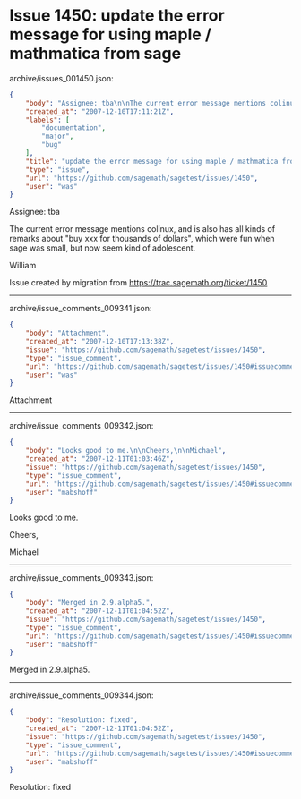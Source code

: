 # Issue 1450: update the error message for using maple / mathmatica from sage

archive/issues_001450.json:
```json
{
    "body": "Assignee: tba\n\nThe current error message mentions colinux, and is also has all kinds of remarks about \"buy xxx for thousands of dollars\", which were fun when sage was small, but now seem kind of adolescent. \n\nWilliam\n\nIssue created by migration from https://trac.sagemath.org/ticket/1450\n\n",
    "created_at": "2007-12-10T17:11:21Z",
    "labels": [
        "documentation",
        "major",
        "bug"
    ],
    "title": "update the error message for using maple / mathmatica from sage",
    "type": "issue",
    "url": "https://github.com/sagemath/sagetest/issues/1450",
    "user": "was"
}
```
Assignee: tba

The current error message mentions colinux, and is also has all kinds of remarks about "buy xxx for thousands of dollars", which were fun when sage was small, but now seem kind of adolescent. 

William

Issue created by migration from https://trac.sagemath.org/ticket/1450





---

archive/issue_comments_009341.json:
```json
{
    "body": "Attachment",
    "created_at": "2007-12-10T17:13:38Z",
    "issue": "https://github.com/sagemath/sagetest/issues/1450",
    "type": "issue_comment",
    "url": "https://github.com/sagemath/sagetest/issues/1450#issuecomment-9341",
    "user": "was"
}
```

Attachment



---

archive/issue_comments_009342.json:
```json
{
    "body": "Looks good to me.\n\nCheers,\n\nMichael",
    "created_at": "2007-12-11T01:03:46Z",
    "issue": "https://github.com/sagemath/sagetest/issues/1450",
    "type": "issue_comment",
    "url": "https://github.com/sagemath/sagetest/issues/1450#issuecomment-9342",
    "user": "mabshoff"
}
```

Looks good to me.

Cheers,

Michael



---

archive/issue_comments_009343.json:
```json
{
    "body": "Merged in 2.9.alpha5.",
    "created_at": "2007-12-11T01:04:52Z",
    "issue": "https://github.com/sagemath/sagetest/issues/1450",
    "type": "issue_comment",
    "url": "https://github.com/sagemath/sagetest/issues/1450#issuecomment-9343",
    "user": "mabshoff"
}
```

Merged in 2.9.alpha5.



---

archive/issue_comments_009344.json:
```json
{
    "body": "Resolution: fixed",
    "created_at": "2007-12-11T01:04:52Z",
    "issue": "https://github.com/sagemath/sagetest/issues/1450",
    "type": "issue_comment",
    "url": "https://github.com/sagemath/sagetest/issues/1450#issuecomment-9344",
    "user": "mabshoff"
}
```

Resolution: fixed
